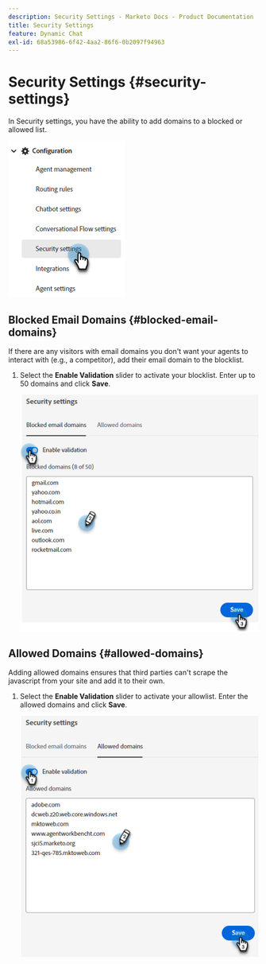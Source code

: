 ```yaml
---
description: Security Settings - Marketo Docs - Product Documentation
title: Security Settings
feature: Dynamic Chat
exl-id: 68a53986-6f42-4aa2-86f6-0b2097f94963
---
```

# Security Settings {#security-settings}

In Security settings, you have the ability to add domains to a blocked or allowed list.

   ![](assets/security-settings-1.png)

## Blocked Email Domains {#blocked-email-domains}

If there are any visitors with email domains you don't want your agents to interact with (e.g., a competitor), add their email domain to the blocklist.

1. Select the **Enable Validation** slider to activate your blocklist. Enter up to 50 domains and click **Save**.

   ![](assets/security-settings-2.png)

## Allowed Domains {#allowed-domains}

Adding allowed domains ensures that third parties can't scrape the javascript from your site and add it to their own.

1. Select the **Enable Validation** slider to activate your allowlist. Enter the allowed domains and click **Save**.

   ![](assets/security-settings-3.png)

